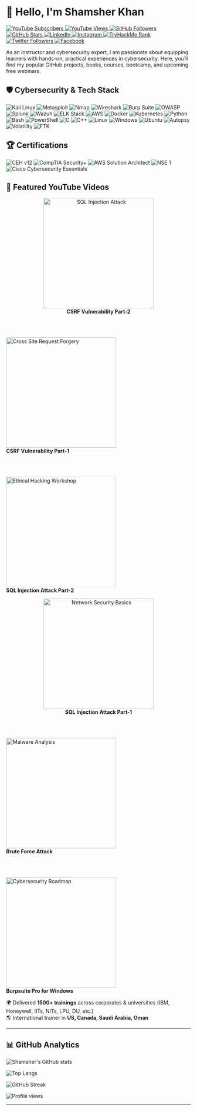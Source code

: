 # 👋 Hello, I'm Shamsher Khan
   <p align="left">
  <!-- YouTube Subscribers -->
  <a href="https://www.youtube.com/@shamsher.404?sub_confirmation=1">
    <img alt="YouTube Subscribers" 
    src="https://custom-icon-badges.demolab.com/youtube/channel/subscribers/UCKxWlkyWoxfa3EOVXzMhDPQ?color=%23E05D44&label=SUBSCRIBE&logo=youtube&logoColor=white&style=for-the-badge&labelColor=CE4630"/>
  </a>

  <!-- YouTube Views -->
  <a href="https://www.youtube.com/@shamsher.404">
    <img alt="YouTube Views" 
    src="https://custom-icon-badges.demolab.com/youtube/channel/views/UCKxWlkyWoxfa3EOVXzMhDPQ?color=%23E1AD0E&logo=eye&logoColor=white&style=for-the-badge&labelColor=C79600"/>
  </a>

  <!-- GitHub Followers -->
  <a href="https://github.com/shamsher404?tab=followers">
    <img alt="GitHub Followers" 
    src="https://custom-icon-badges.demolab.com/github/followers/shamsher404?color=236ad3&labelColor=1155ba&style=for-the-badge&logo=github&label=Follow&logoColor=white"/>
  </a>

  <!-- GitHub Stars -->
  <a href="https://github.com/shamsher404?tab=repositories&sort=stargazers">
    <img alt="GitHub Stars" 
    src="https://custom-icon-badges.demolab.com/github/stars/shamsher404?color=55960c&style=for-the-badge&labelColor=488207&logo=star&logoColor=white"/>
  </a>

  <!-- LinkedIn -->
  <a href="https://www.linkedin.com/in/shamsher-khan404/">
    <img alt="LinkedIn" 
    src="https://img.shields.io/badge/LinkedIn-0A66C2?style=for-the-badge&logo=linkedin&logoColor=white"/>
  </a>

  <!-- Instagram -->
  <a href="https://www.instagram.com/shamsher.404/">
    <img alt="Instagram" 
    src="https://img.shields.io/badge/Instagram-E4405F?style=for-the-badge&logo=instagram&logoColor=white"/>
  </a>

  <!-- TryHackMe Rank -->
  <a href="https://tryhackme.com/p/Shamsher">
    <img alt="TryHackMe Rank" 
    src="https://tryhackme-badges.s3.amazonaws.com/Shamsher.png"/>
  </a>

<!-- Twitter -->
<a href="https://x.com/shamsher404">
  <img alt="Twitter Followers"
  src="https://img.shields.io/badge/Followers-1.5K-blue?style=for-the-badge&logo=twitter&logoColor=white"/>
</a>



  <!-- Facebook -->
  <a href="https://www.facebook.com/shamsher.404/">
    <img alt="Facebook" 
    src="https://img.shields.io/badge/Facebook-1877F2?style=for-the-badge&logo=facebook&logoColor=white"/>
  </a>
</p>



As an instructor and cybersecurity expert, I am passionate about equipping learners with hands-on, practical experiences in cybersecurity. Here, you’ll find my popular GitHub projects, books, courses, bootcamp, and upcoming free webinars.

## 🛡️ Cybersecurity & Tech Stack  

<p align="left">
  <!-- Cybersecurity Tools -->
  <img src="https://img.shields.io/badge/Kali_Linux-557C94?style=for-the-badge&logo=kalilinux&logoColor=white" alt="Kali Linux"/>
  <img src="https://img.shields.io/badge/Metasploit-2E2E2E?style=for-the-badge&logo=metasploit&logoColor=white" alt="Metasploit"/>
  <img src="https://img.shields.io/badge/Nmap-00457C?style=for-the-badge&logo=gnuprivacyguard&logoColor=white" alt="Nmap"/>
  <img src="https://img.shields.io/badge/Wireshark-1679A7?style=for-the-badge&logo=wireshark&logoColor=white" alt="Wireshark"/>
  <img src="https://img.shields.io/badge/Burp_Suite-FF6633?style=for-the-badge&logo=burpsuite&logoColor=white" alt="Burp Suite"/>
  <img src="https://img.shields.io/badge/OWASP-000000?style=for-the-badge&logo=owasp&logoColor=white" alt="OWASP"/>

  <!-- SIEM & Monitoring -->
  <img src="https://img.shields.io/badge/Splunk-000000?style=for-the-badge&logo=splunk&logoColor=white" alt="Splunk"/>
  <img src="https://img.shields.io/badge/Wazuh-02569B?style=for-the-badge&logo=wazuh&logoColor=white" alt="Wazuh"/>
  <img src="https://img.shields.io/badge/ELK_Stack-005571?style=for-the-badge&logo=elasticstack&logoColor=white" alt="ELK Stack"/>
  
  <!-- Cloud & DevOps -->
  <img src="https://img.shields.io/badge/AWS-FF9900?style=for-the-badge&logo=amazonaws&logoColor=white" alt="AWS"/>
  <img src="https://img.shields.io/badge/Docker-2496ED?style=for-the-badge&logo=docker&logoColor=white" alt="Docker"/>
  <img src="https://img.shields.io/badge/Kubernetes-326CE5?style=for-the-badge&logo=kubernetes&logoColor=white" alt="Kubernetes"/>

  <!-- Programming & Scripting -->
  <img src="https://img.shields.io/badge/Python-3776AB?style=for-the-badge&logo=python&logoColor=white" alt="Python"/>
  <img src="https://img.shields.io/badge/Bash-121011?style=for-the-badge&logo=gnu-bash&logoColor=white" alt="Bash"/>
  <img src="https://img.shields.io/badge/PowerShell-5391FE?style=for-the-badge&logo=powershell&logoColor=white" alt="PowerShell"/>
  <img src="https://img.shields.io/badge/C-00599C?style=for-the-badge&logo=c&logoColor=white" alt="C"/>
  <img src="https://img.shields.io/badge/C++-00599C?style=for-the-badge&logo=c%2B%2B&logoColor=white" alt="C++"/>

  <!-- Operating Systems -->
  <img src="https://img.shields.io/badge/Linux-FCC624?style=for-the-badge&logo=linux&logoColor=black" alt="Linux"/>
  <img src="https://img.shields.io/badge/Windows-0078D6?style=for-the-badge&logo=windows&logoColor=white" alt="Windows"/>
  <img src="https://img.shields.io/badge/Ubuntu-E95420?style=for-the-badge&logo=ubuntu&logoColor=white" alt="Ubuntu"/>

  <!-- Digital Forensics -->
  <img src="https://img.shields.io/badge/Autopsy-0A0A0A?style=for-the-badge&logo=autopsy&logoColor=white" alt="Autopsy"/>
  <img src="https://img.shields.io/badge/Volatility-39477F?style=for-the-badge&logo=probot&logoColor=white" alt="Volatility"/>
  <img src="https://img.shields.io/badge/FTK-2E2E2E?style=for-the-badge&logo=fortran&logoColor=white" alt="FTK"/>
</p>

## 🏆 Certifications  

<p align="left">
  <!-- CEH -->
  <img src="https://img.shields.io/badge/CEH-v12-red?style=for-the-badge&logo=hackaday&logoColor=white" alt="CEH v12"/>

  <!-- CompTIA Security+ -->
  <img src="https://img.shields.io/badge/CompTIA-Security%2B-blue?style=for-the-badge&logo=comptia&logoColor=white" alt="CompTIA Security+"/>

  <!-- AWS Solution Architect -->
  <img src="https://img.shields.io/badge/AWS-Solution%20Architect%20Associate-FF9900?style=for-the-badge&logo=amazonaws&logoColor=white" alt="AWS Solution Architect"/>

  <!-- NSE 1 -->
  <img src="https://img.shields.io/badge/Fortinet-NSE%201-EE1C25?style=for-the-badge&logo=fortinet&logoColor=white" alt="NSE 1"/>

  <!-- Cisco Cybersecurity Essentials -->
  <img src="https://img.shields.io/badge/Cisco-Cybersecurity%20Essentials-1BA0D7?style=for-the-badge&logo=cisco&logoColor=white" alt="Cisco Cybersecurity Essentials"/>
</p>

## 🎥 Featured YouTube Videos  

<p align="center">

  <!-- Video 1 -->
  <a href="https://www.youtube.com/watch?v=xZorjIRwgxA" target="_blank">
    <img src="https://img.youtube.com/vi/xZorjIRwgxA/0.jpg" width="300" alt="SQL Injection Attack"/>
  </a>  
  <br/>
  <b>CSRF Vulnerability Part-2</b>

  <br/><br/>

  <!-- Video 2 -->
  <a href="https://www.youtube.com/watch?v=Z5jxitWjZS8" target="_blank">
    <img src="https://img.youtube.com/vi/Z5jxitWjZS8/0.jpg" width="300" alt="Cross Site Request Forgery"/>
  </a>  
  <br/>
  <b>CSRF Vulnerability Part-1</b>

  <br/><br/>

  <!-- Video 3 -->
  <a href="https://www.youtube.com/watch?v=pCwfTHiD5as" target="_blank">
    <img src="https://img.youtube.com/vi/pCwfTHiD5as/0.jpg" width="300" alt="Ethical Hacking Workshop"/>
  </a>  
  <br/>
  <b>SQL Injection Attack Part-2</b>

</p>

<p align="center">

  <!-- Video 4 -->
  <a href="https://www.youtube.com/watch?v=t9plbzPadZA" target="_blank">
    <img src="https://img.youtube.com/vi/t9plbzPadZA/0.jpg" width="300" alt="Network Security Basics"/>
  </a>  
  <br/>
  <b>SQL Injection Attack Part-1</b>

  <br/><br/>

  <!-- Video 5 -->
  <a href="https://www.youtube.com/watch?v=nwfsOdHfq5k" target="_blank">
    <img src="https://img.youtube.com/vi/nwfsOdHfq5k/0.jpg" width="300" alt="Malware Analysis"/>
  </a>  
  <br/>
  <b>Brute Force Attack</b>

  <br/><br/>

  <!-- Video 6 -->
  <a href="https://www.youtube.com/watch?v=P8s4lOkSpNk" target="_blank">
    <img src="https://img.youtube.com/vi/P8s4lOkSpNk/0.jpg" width="300" alt="Cybersecurity Roadmap"/>
  </a>  
  <br/>
  <b>Burpsuite Pro for Windows</b>

</p>



🌍 Delivered **1500+ trainings** across corporates & universities (IBM, Honeywell, IITs, NITs, LPU, DU, etc.)  
🌎 International trainer in **US, Canada, Saudi Arabia, Oman**  

---

## 📊 GitHub Analytics

![Shamsher's GitHub stats](https://github-readme-stats.vercel.app/api?username=shamsher404&show_icons=true&theme=radical)  

![Top Langs](https://github-readme-stats.vercel.app/api/top-langs/?username=shamsher404&layout=compact&theme=radical)  

![GitHub Streak](https://github-readme-streak-stats.herokuapp.com/?user=shamsher404&theme=radical)  

![Profile views](https://komarev.com/ghpvc/?username=shamsher404&label=Profile%20views&color=0e75b6&style=flat)  

---

